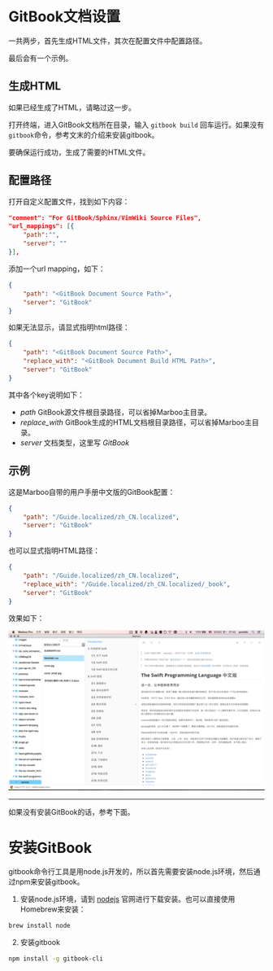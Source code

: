# GitBook文档设置

<!-- create time: 2015-08-03 07:34:57  -->

<!-- This file is created by Marboo<http://marboo.io> template file $MARBOO_HOME/.media/starts/default.md
本文件由 Marboo<http://marboo.io> 模板文件 $MARBOO_HOME/.media/starts/default.md 创建 -->

一共两步，首先生成HTML文件，其次在配置文件中配置路径。

最后会有一个示例。

## 生成HTML

如果已经生成了HTML，请略过这一步。

打开终端，进入GitBook文档所在目录，输入 `gitbook build` 回车运行。如果没有 `gitbook`命令，参考文末的介绍来安装gitbook。

要确保运行成功，生成了需要的HTML文件。

## 配置路径

打开自定义配置文件，找到如下内容：

```json
"comment": "For GitBook/Sphinx/VimWiki Source Files",
"url_mappings": [{
    "path":"",
    "server": ""
}],
```

添加一个url mapping，如下：

```json
{
    "path": "<GitBook Document Source Path>",
    "server": "GitBook"
}
```

如果无法显示，请显式指明html路径：

```json
{
    "path": "<GitBook Document Source Path>",
    "replace_with": "<GitBook Document Build HTML Path>",
    "server": "GitBook"
}
```

其中各个key说明如下：

- *path* GitBook源文件根目录路径，可以省掉Marboo主目录。
- *replace_with* GitBook生成的HTML文档根目录路径，可以省掉Marboo主目录。
- *server* 文档类型，这里写 *GitBook*

## 示例

这是Marboo自带的用户手册中文版的GitBook配置：

```json
{
    "path": "/Guide.localized/zh_CN.localized",
    "server": "GitBook"
}
```

也可以显式指明HTML路径：

```json
{
    "path": "/Guide.localized/zh_CN.localized",
    "replace_with": "/Guide.localized/zh_CN.localized/_book",
    "server": "GitBook"
}
```

效果如下：

![](../images/04/gitbook.png)

---

如果没有安装GitBook的话，参考下面。

# 安装GitBook

gitbook命令行工具是用node.js开发的，所以首先需要安装node.js环境，然后通过npm来安装gitbook。

1. 安装node.js环境，请到 [nodejs](http://nodejs.org/download/) 官网进行下载安装。也可以直接使用Homebrew来安装：

```sh
brew install node
```

2. 安装gitbook

```sh
npm install -g gitbook-cli
```
